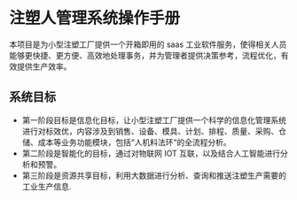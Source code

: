 ﻿# 注塑人管理系统操作手册

本项目是为小型注塑工厂提供一个开箱即用的 saas 工业软件服务，使得相关人员能够更快捷、更方便、高效地处理事务，并为管理者提供决策参考，流程优化，有效提供生产效率。

## 系统目标

+ 第一阶段目标是信息化目标，让小型注塑工厂提供一个科学的信息化管理系统进行对标效优，内容涉及到销售、设备、模具、计划、排程、质量、采购、仓储、成本等业务功能模块，包括“人机料法环“的全流程分析。
+ 第二阶段是智能化的目标，通过对物联网 IOT 互联，以及结合人工智能进行分析和预警。
+ 第三阶段是资源共享目标，利用大数据进行分析、查询和推送注塑生产需要的工业生产信息. 